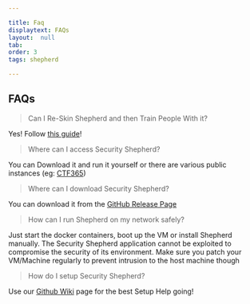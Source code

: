 ```yaml
---

title: Faq
displaytext: FAQs
layout:  null
tab: 
order: 3
tags: shepherd

---
```


## FAQs

> Can I Re-Skin Shepherd and then Train People With it?

Yes! Follow [this guide](https://github.com/OWASP/SecurityShepherd/wiki/How-To-Reskin-Shepherd)!

> Where can I access Security Shepherd?

You can Download it and run it yourself or there are various public instances (eg: [CTF365](https://community.ctf365.com/t/owasp-security-shepherd/357))

> Where can I download Security Shepherd?

You can download it from the [GitHub Release Page](https://github.com/OWASP/SecurityShepherd/releases/tag/v3.0)

>How can I run Shepherd on my network safely?

Just start the docker containers, boot up the VM or install Shepherd manually. The Security Shepherd application cannot be exploited to compromise the security of its environment. Make sure you patch your VM/Machine regularly to prevent intrusion to the host machine though

> How do I setup Security Shepherd?

Use our [Github Wiki](https://github.com/OWASP/SecurityShepherd/wiki) page for the best Setup Help going!

